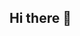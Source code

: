 ## Hi there 👋

<!--
**StaceyBA224/StaceyBA224** is a ✨ _special_ ✨ repository because its `README.md` (this file) appears on your GitHub profile.

- 🌎 I am a geography professor in the St. Louis area.
- 🌱 I’m currently learning how to use R and GitHub in 2024.
- 📪 Reach me at stabrow@siue.edu
- 🥾 + 🏊‍♀️ I love to hike and swim.
-->
